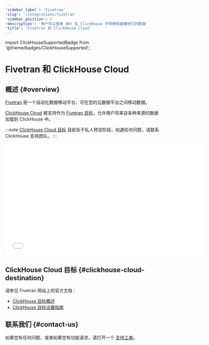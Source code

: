 ```yaml
---
'sidebar_label': 'Fivetran'
'slug': '/integrations/fivetran'
'sidebar_position': 2
'description': '用户可以使用 dbt 在 ClickHouse 中转换和建模他们的数据'
'title': 'Fivetran 和 ClickHouse Cloud'
---
```


import ClickHouseSupportedBadge from '@theme/badges/ClickHouseSupported';


# Fivetran 和 ClickHouse Cloud

<ClickHouseSupportedBadge/>

## 概述 {#overview}

[Fivetran](https://www.fivetran.com) 是一个自动化数据移动平台，可在您的云数据平台之间移动数据。

[ClickHouse Cloud](https://clickhouse.com/cloud) 被支持作为 [Fivetran 目标](https://fivetran.com/docs/destinations/clickhouse)，允许用户将来自各种来源的数据加载到 ClickHouse 中。

:::note
[ClickHouse Cloud 目标](https://fivetran.com/docs/destinations/clickhouse) 目前处于私人预览阶段，如遇任何问题，请联系 ClickHouse 支持团队。
:::

<div class='vimeo-container'>
  <iframe src="//www.youtube.com/embed/sWe5JHW3lAs"
    width="640"
    height="360"
    frameborder="0"
    allow="autoplay;
    fullscreen;
    picture-in-picture"
    allowfullscreen>
  </iframe>
</div>

## ClickHouse Cloud 目标 {#clickhouse-cloud-destination}

请参见 Fivetran 网站上的官方文档：

- [ClickHouse 目标概述](https://fivetran.com/docs/destinations/clickhouse)
- [ClickHouse 目标设置指南](https://fivetran.com/docs/destinations/clickhouse/setup-guide)

## 联系我们 {#contact-us}

如果您有任何问题，或者如果您有功能请求，请打开一个 [支持工单](/about-us/support)。
